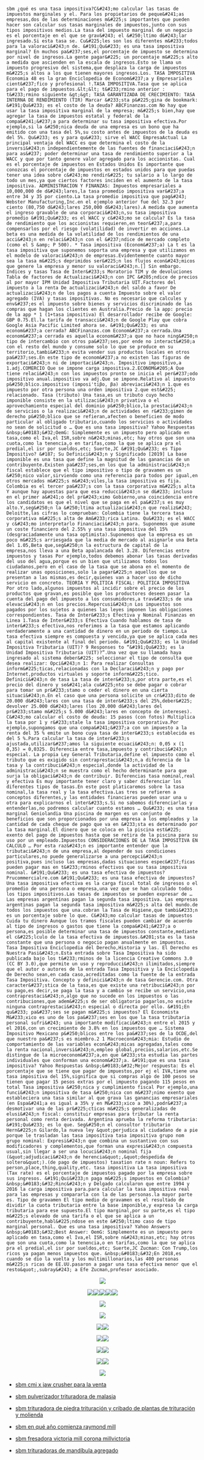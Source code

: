 
```
sbm ¿qué es una tasa impositiva?C&#243;mo calcular las tasas de impuestos marginales y el. Para los propietarios de peque&#241;as empresas,dos de las determinaciones m&#225;s importantes que pueden hacer son calcular sus tasas marginales de impuestos,junto con sus tipos impositivos medios.La tasa del impuesto marginal de un negocio es el porcentaje en el que se grav&#243; el &#250;ltimo d&#243;lar ingresado.Si esta tasa se. Cu&#225;les son los diferentes m&#233;todos para la valoraci&#243;n de. &#191;Qu&#233; es una tasa impositiva marginal? En muchos pa&#237;ses,el porcentaje de impuesto se determina por nivel de ingresos.La gente pagar&#225; un porcentaje m&#225;s alto a medida que ascienden en la escala de ingresos.Esto se llama un impuesto progresivo del sistema,que desplaza la carga de impuestos m&#225;s altos a los que tienen mayores ingresos.Los. TASA IMPOSITIVA Economia 48 es la gran Enciclopedia de Econom&#237;a y Empresariales cient&#237;fico y profesional !.TASA IMPOSITIVA.Tasa que se aplica para el pago de impuestos.&lt;&lt; t&#233;rmino anterior : t&#233;rmino siguiente &gt;&gt; TASA GARANTIZADA DE CRECIMIENTO: TASA INTERNA DE RENDIMIENTO (TIR) Marcar &#233;sta p&#225;gina de bookmark: &#191;Qu&#233; es el costo de la deuda? ABCFinanzas.com No hay que usar la tasa impositiva marginal de la empresa; m&#225;s bien,hay que agregar la tasa de impuestos estatal y federal de la compa&#241;&#237;a para determinar su tasa impositiva efectiva.Por ejemplo,si la &#250;nica deuda de una empresa es un bono que ha emitido con una tasa del 5%,su costo antes de impuestos de la deuda es del 5%. Qu&#233; es y para qu&#233; sirve el WACC EmpresaActual La principal ventaja del WACC es que determina el costo de la inversi&#243;n independientemente de las fuentes de financiaci&#243;n para as&#237; poder determinar una tasa de rendimiento superior a la WACC y que por tanto genere valor agregado para los accionistas. Cual es el porcentaje de impuestos en Estados Unidos Es importante que conozcas el porcentaje de impuestos en estados unidos para que puedas tener una idea sobre c&#243;mo rendir&#225; tu salario a lo largo de todo un mes,ya que ciertos factores inciden en el aumento de la tasa impositiva. ADMINISTRACION Y FINANZAS: Impuestos empresariales a 10,000,000 de d&#243;lares,la tasa promedio impositiva var&#237;a entre 34 y 35 por ciento.La tasa promedio impositiva que pag&#243; Webster Manufacturing,Inc.en el ejemplo anterior fue del 32.3 por ciento (80,750 d&#243;lares 250,000 d&#243;lares).A medida que aumenta el ingreso gravable de una corporaci&#243;n,su tasa impositiva promedio &#191;Qu&#233; es el WACC y c&#243;mo se calcula? Es la tasa de rendimiento que los accionistas requieren,en teor&#237;a,para compensarlos por el riesgo (volatilidad) de invertir en acciones.La beta es una medida de la volatilidad de los rendimientos de una acci&#243;n en relaci&#243;n con el &#237;ndice de mercado completo (como el S &amp; P 500). * Tasa impositiva (Econom&#237;a) La t es la tasa impositiva que suponemos soporta una empresa y que utilizamos en el modelo de valoraci&#243;n de empresas.Evidentemente cuanto mayor sea la tasa m&#225;s deprimidos ser&#225;n los flujos econ&#243;micos que genere la empresa y menor su valoraci&#243;n.[] Sin embargo. Indices y tasas Tasa de Inter&#233;s Moratorio TIM y de devoluciones Tabla de factores de Actualizaci&#243;n con IPC &#205;ndice de precios al por mayor IPM Unidad Impositiva Tributaria UIT.Factores del impuesto a la renta De actualizaci&#243;n del saldo a favor De actualizaci&#243;n de los pagos a cuenta Impuesto sobre el valor agregado (IVA) y tasas impositivas. No es necesario que calcules y env&#237;es el impuesto sobre bienes y servicios discriminado de las compras que hagan los clientes en Australia.Precio de la app: precio de la app * 1 (1+tasa impositiva) El desarrollador recibe de Google: GBP 0.75.El.la tarifa de transacci&#243;n de Google Play que cobra Google Asia Pacific Limited ahora se. &#191;Qu&#233; es una econom&#237;a cerrada? ABCFinanzas.com Econom&#237;a cerrada.Una econom&#237;a cerrada es aquella econom&#237;a que no hace ning&#250;n tipo de intercambio con otros pa&#237;ses,por ende no interact&#250;a con el resto del mundo y consume solo lo que se produce en su territorio,tambi&#233;n evita vender sus productos locales en otros pa&#237;ses.En este tipo de econom&#237;a no existen las figuras de exportaci&#243;n ni de importaci&#243;n. Impositivo impositivo,a 1.adj.COMERCIO Que se impone carga impositiva.2.ECONOM&#205;A Que tiene relaci&#243;n con los impuestos pronto se inicia el per&#237;odo impositivo anual.impositivo va adj.Que se impone.Relativo al impuesto p&#250;blico.impositivo (imposi'tiβo, βa) abreviaci&#243;n 1.que es impuesto por otra persona una orden impositiva 2.que est&#225; relacionado. Tasa (tributo) Una tasa,es un tributo cuyo hecho imponible consiste en la utilizaci&#243;n privativa o el aprovechamiento especial del dominio p&#250;blico,la prestaci&#243;n de servicios o la realizaci&#243;n de actividades en r&#233;gimen de derecho p&#250;blico que se refieran,afecten o beneficien de modo particular al obligado tributario,cuando los servicios o actividades no sean de solicitud o … Que es una tasa impositiva? Yahoo Respuestas &nbsp;&#0183;&#32;OemG: Simplemente es un impuesto pero aplicado en tasa,como el Iva,el ISR,sobre n&#243;minas,etc; hay otros que son una cuota,como la tenencia,o en tarifas,como la que se aplica pra el predial,el isr por sueldos,etc; Suerte,JC &#191;Qu&#233; es Tipo Impositivo? &#187; Su Definici&#243;n y Significado [2019] La base imponible es una tasa que define la magnitud de las ganancias de un contribuyente.Existen pa&#237;ses,en los que la administraci&#243;n fiscal establece que el tipo impositivo o tipo de gravamen es un &#250;nico valor,sirviendo como una referencia para todos por igual,en otros mercados m&#225;s m&#243;viles,la tasa impositiva es fija. Colombia es el tercer pa&#237;s con la tasa corporativa m&#225;s alta Y aunque hay apuestas para que esa reducci&#243;n se d&#233; incluso en el primer a&#241;o del pr&#243;ximo Gobierno,una coincidencia entre los candidatos es que el nivel que se paga en el pa&#237;s es muy alto.Y,seg&#250;n la &#250;ltima actualizaci&#243;n que realiz&#243; Deloitte,las cifras lo comprueban: Colombia tiene la tercera tasa corporativa m&#225;s alta de Am&#233;rica Latina. Qu&#233; es el WACC y c&#243;mo interpretarlo Financiaci&#243;n para. Suponemos que asume un coste financiero del 2.55% y una tasa impositiva del 15% (desgraciadamente una tasa optimista).Suponemos que la empresa es un poco m&#225;s arriesgada que la media de mercado al asignarle una Beta del 1.05,Beta que,seg&#250;n la estructura de capital de la empresa,nos lleva a una Beta apalancada del 3.28. Diferencias entre impuestos y tasas Por ejemplo,todos debemos abonar las tasas derivadas del uso del agua,porque es un bien que utilizamos todos los ciudadanos,pero en el caso de la tasa que se abona en el momento de realizar unas oposiciones,solo la pagar&#225;n aquellos que se presentan a las mismas,es decir,quienes van a hacer uso de dicho servicio en concreto. TEORIA Y POLITICA FISCAL: POLITICA IMPOSITIVA Por otro lado,algunos impuestos al incidir sobre el precio de los productos que gravan,es posible que los productores deseen pasar la cuenta del pago del impuesto a los consumidores,a trav&#233;s de una elevaci&#243;n en los precios.Repercusi&#243;n Los impuestos son pagados por los sujetos a quienes las leyes imponen las obligaciones correspondientes. Tasa de Inter&#233;s Efectiva y Nominal Finanzas en Linea 1.Tasa de Inter&#233;s Efectiva Cuando hablamos de tasa de inter&#233;s efectiva,nos referimos a la tasa que estamos aplicando verdaderamente a una cantidad de dinero en un periodo de tiempo.La tasa efectiva siempre es compuesta y vencida,ya que se aplica cada mes al capital existente al final del periodo. &#191;Qu&#233; es la Unidad Impositiva Tributaria (UIT)? 9 Responses to “&#191;Qu&#233; es la Unidad Impositiva Tributaria (UIT)?”.Una vez que su llamada haya ingresado al sistema deber&#225; seleccionar el tipo de consulta que desea realizar: Opci&#243;n 1: Para realizar Consultas inform&#225;ticas,relacionadas con la Declaraci&#243;n y pago por Internet,productos virtuales y soporte inform&#225;tico. Definici&#243;n de tasa La tasa de inter&#233;s,por otra parte,es el precio del dinero y se&#241;ala cu&#225;nto se debe pagar o cobrar para tomar un pr&#233;stamo o ceder el dinero en una cierta situaci&#243;n.En el caso que una persona solicite un cr&#233;dito de 20.000 d&#243;lares con una tasa de inter&#233;s del 25%,deber&#225; devolver 25.000 d&#243;lares (los 20.000 d&#243;lares del pr&#233;stamo m&#225;s 5.000 d&#243;lares en concepto de intereses). C&#243;mo calcular el costo de deuda: 15 pasos (con fotos) Multiplica la tasa por 1 y r&#233;stale la tasa impositiva corporativa.Por ejemplo,supongamos que una compa&#241;&#237;a con un impuesto a la renta del 35 % emite un bono cuya tasa de inter&#233;s establecida es del 5 %.Para calcular la tasa de inter&#233;s ajustada,utilizar&#237;amos la siguiente ecuaci&#243;n: 0,05 x (1 0,35) = 0,0325. Diferencia entre tasa,impuesto y contribuci&#243;n especial. La propia Ley General Tributaria,define el impuesto como el tributo que es exigido sin contraprestaci&#243;n,a diferencia de la tasa y la contribuci&#243;n especial,donde la actividad de la administraci&#243;n se muestra como el hecho determinante para que surja la obligaci&#243;n de contribuir. Diferencias tasa nominal,real y efectiva Es muy importante tener claro y saber diferenciar los diferentes tipos de tasas.En este post platicaremos sobre la tasa nominal,la tasa real y la tasa efectiva.Las tres se refieren a conceptos diferentes,y las entidades financieras pueden usar una u otra para explicarnos el inter&#233;s.Si no sabemos diferenciarlas y entenderlas,no podremos calcular cuanto estamos … Qu&#233; es una tasa marginal Geniolandia Una piscina de margen es un conjunto de beneficios que son proporcionados por una empresa a los empleados y la cantidad de cada cheque de pago que va en &#233;sta es determinado por la tasa marginal.El dinero que se coloca en la piscina est&#225; exento del pago de impuestos hasta que se retira de la piscina para su uso por un empleado.Impuestos CONSIDERACIONES DE LA TASA IMPOSITIVA EN CALCULO … Por esta raz&#243;n es importante entender que la tributaci&#243;n de una empresa,al depender de sus condiciones particulares,no puede generalizarse a una percepci&#243;n positiva,pues incluso las empresas,dadas situaciones espec&#237;ficas pueden pagar mas en t&#233;rminos efectivos que su tasa impositiva nominal. &#191;Qu&#233; es una tasa efectiva de impuestos? Prucommercialre.com &#191;Qu&#233; es una tasa efectiva de impuestos? Una tasa impositiva efectiva es la carga fiscal total de ingresos o el promedio de una persona o empresa,una vez que se han calculado todos los tipos impositivos.Las tasas de impuestos se pueden expresar de … Las empresas argentinas pagan la segunda tasa impositiva. Las empresas argentinas pagan la segunda tasa impositiva m&#225;s alta del mundo.de todos los impuestos que una.cobran la Tasa de Higiene,que tambi&#233;n es un porcentaje sobre lo que. C&#243;mo calcular tasas de impuestos Cuida tu dinero Aunque los tramos fiscales pueden cambiar de acuerdo al tipo de ingresos o gastos que tiene la compa&#241;&#237;a o persona,es posible determinar una tasa de impuestos constante,mediante el c&#225;lculo de la tasa efectiva de impuestos.&#201;sta es la tasa constante que una persona o negocio pagan anualmente en impuestos. Tasa Impositiva Enciclopedia del Derecho,Historia y las. El Derecho es Nuestra Pasi&#243;n.Esta entrada sobre Tasa Impositiva ha sido publicada bajo los t&#233;rminos de la licencia Creative Commons 3.0 (CC BY 3.0),que permite un uso y reproducci&#243;n ilimitados,siempre que el autor o autores de la entrada Tasa Impositiva y la Enciclopedia de Derecho sean,en cada caso,acreditadas como la fuente de la entrada Tasa Impositiva. Concepto y definici&#243;n de tasa Gerencie.com. Otra caracter&#237;stica de la tasa,es que existe una retribuci&#243;n por su pago,es decir,se paga la tasa y a cambio se recibe un servicio,una contraprestaci&#243;n,algo que no sucede en los impuestos o las contribuciones,que adem&#225;s de ser obligatorio pagarlos,no existe ninguna contraprestaci&#243;n especial o directa por ello. &#191;En qu&#233; pa&#237;ses se pagan m&#225;s impuestos? El Economista M&#233;xico es uno de los pa&#237;ses en los que la tasa tributaria personal sufri&#243; una importante modificaci&#243;n entre el 2015 y el 2016,con un crecimiento de 3.8% en los impuestos que … Sistema Impositivo Mexicano p&#250;blicos entre los pa&#237;ses de la OCDE,del que nuestro pa&#237;s es miembro.2 1 Macroecon&#243;mia: Estudio de comportamiento de las variables econ&#243;micas agregadas,tales como la renta nacional,inversi&#243;n,empleo global,precios,salarios,etc.Se distingue de la microeconom&#237;a,en que &#233;sta estudia las partes individuales que conforman una econom&#237;a. &#191;que es una tasa impositiva? Yahoo Respuestas &nbsp;&#0183;&#32;Mejor respuesta: Es el porcentaje que se tiene que pagar de impuestos,por ej el IVA,tiene una tasa impositiva del 15%,significa que si compras algo de 100 pesos se tienen que pagar 15 pesos extras por el impuesto pagando 115 pesos en total Tasa impositiva &#250;nica y cumplimiento fiscal Por ejemplo,una funci&#243;n impositiva de tasa &#250;nica con m&#237;nimo exento que estableciera una tasa similar al que grava las ganancias empresariales (en Espa&#241;a es igual a 35% y en M&#233;xico a 30%),podr&#237;a desmotivar una de las pr&#225;cticas m&#225;s generalizadas de elusi&#243;n fiscal: constituir empresas para tributar la renta personal como renta derivada. Argentina aprueba la reforma tributaria: &#191;Qu&#233; es lo que. Seg&#250;n el consultor tributario Hern&#225;n Gilardo,la nueva ley &quot;perjudica al ciudadano de a pie porque le trasladan las tasa impositiva tasa impositiva grupo nom grupo nominal: Expresi&#243;n que combina un sustantivo con sus modificadores y complementos,que forman una expresi&#243;n compuesta usual,sin llegar a ser una locuci&#243;n nominal fija (&quot;adjudicaci&#243;n de herencia&quot;,&quot;despedida de soltero&quot;).(de pago de impuestos) taxation rate n noun: Refers to person,place,thing,quality,etc. tasa impositiva La tasa impositiva (Tax rate) es el porcentaje de impuestos pagado por la empresa sobre sus ingresos. &#191;Qui&#233;n paga m&#225;s impuestos en Colombia? &nbsp;&#0183;&#32;Rinc&#243;n y Delgado calcularon que entre 1994 y 2016 la carga impositiva para.para calcular la tasa impositiva real para las empresas y compararla con la de las personas.la mayor parte es. Tipo de gravamen El tipo medio de gravamen es el resultado de dividir la cuota tributaria entre la base imponible,y expresa la carga tributaria para ese supuesto.El tipo marginal,por su parte,es el tipo m&#225;s elevado de una tarifa o el que se aplica a un contribuyente,habl&#225;ndose en este &#250;ltimo caso de tipo marginal personal. Que es una tasa impositiva? Yahoo Answers &nbsp;&#0183;&#32;Best Answer: OemG: Simplemente es un impuesto pero aplicado en tasa,como el Iva,el ISR,sobre n&#243;minas,etc; hay otros que son una cuota,como la tenencia,o en tarifas,como la que se aplica pra el predial,el isr por sueldos,etc; Suerte,JC Zucman: Con Trump,los ricos ya pagan menos impuestos que. &nbsp;&#0183;&#32;En 2018,es cuando se dio la vuelta y los multimillonarios,las 400 personas m&#225;s ricas de EE.UU.pasaron a pagar una tasa efectiva menor que el resto&quot;,subray&#243; a Efe Zucman,profesor asociado. 
```

<div align="center">

<a href="https://es-crusher.shibang-china.com/github&k=sbm+%C2%BFqu%C3%A9+es+una+tasa+impositiva%3F"><img src="https://static.shibang-china.com/es/crusher/logo.jpg"></a>

<a href="https://es-crusher.shibang-china.com/github&k=sbm+%C2%BFqu%C3%A9+es+una+tasa+impositiva%3F"><img src="https://static.shibang-china.com/es/crusher/index.jpg"></a><a href="https://es-crusher.shibang-china.com/material.htmlgithub&k=sbm+%C2%BFqu%C3%A9+es+una+tasa+impositiva%3F"><img src="https://static.shibang-china.com/es/crusher/material.jpg"></a><a href="https://es-crusher.shibang-china.com/application.htmlgithub&k=sbm+%C2%BFqu%C3%A9+es+una+tasa+impositiva%3F"><img src="https://static.shibang-china.com/es/crusher/application.jpg"></a><a href="https://es-crusher.shibang-china.com/aboutus.htmlgithub&k=sbm+%C2%BFqu%C3%A9+es+una+tasa+impositiva%3F"><img src="https://static.shibang-china.com/es/crusher/aboutus.jpg"></a><a href="https://es-crusher.shibang-china.com/contact.htmlgithub&k=sbm+%C2%BFqu%C3%A9+es+una+tasa+impositiva%3F"><img src="https://static.shibang-china.com/es/crusher/contact.jpg"></a>

<a href="https://es-crusher.shibang-china.com/github&k=sbm+%C2%BFqu%C3%A9+es+una+tasa+impositiva%3F"><img src="https://static.shibang-china.com/es/crusher/banner.jpg"></a>

<a href="https://swt.shibang-china.com/github&k=sbm+%C2%BFqu%C3%A9+es+una+tasa+impositiva%3F"><img src="https://static.shibang-china.com/es/crusher/text.jpg"></a>

<a href="https://swt.shibang-china.com/github&k=sbm+%C2%BFqu%C3%A9+es+una+tasa+impositiva%3F"><img src="https://static.shibang-china.com/es/crusher/chat.jpg"></a><a href="https://es-crusher.shibang-china.com/contact.htmlgithub&k=sbm+%C2%BFqu%C3%A9+es+una+tasa+impositiva%3F"><img src="https://static.shibang-china.com/es/crusher/message.jpg"></a>

<a href="https://es-crusher.shibang-china.com/products/pe.htmlgithub&k=sbm+%C2%BFqu%C3%A9+es+una+tasa+impositiva%3F"><img src="https://static.shibang-china.com/es/crusher/pe.jpg"></a><a href="https://es-crusher.shibang-china.com/products/pf.htmlgithub&k=sbm+%C2%BFqu%C3%A9+es+una+tasa+impositiva%3F"><img src="https://static.shibang-china.com/es/crusher/pf.jpg"></a>

<a href="https://es-crusher.shibang-china.com/products/hpt.htmlgithub&k=sbm+%C2%BFqu%C3%A9+es+una+tasa+impositiva%3F"><img src="https://static.shibang-china.com/es/crusher/hpt.jpg"></a><a href="https://es-crusher.shibang-china.com/products/vsi.htmlgithub&k=sbm+%C2%BFqu%C3%A9+es+una+tasa+impositiva%3F"><img src="https://static.shibang-china.com/es/crusher/vsi.jpg"></a>

<a href="https://es-crusher.shibang-china.com/products/klv.htmlgithub&k=sbm+%C2%BFqu%C3%A9+es+una+tasa+impositiva%3F"><img src="https://static.shibang-china.com/es/crusher/klv.jpg"></a><a href="https://es-crusher.shibang-china.com/products/portable.htmlgithub&k=sbm+%C2%BFqu%C3%A9+es+una+tasa+impositiva%3F"><img src="https://static.shibang-china.com/es/crusher/portable.jpg"></a>

<a href="https://swt.shibang-china.com/github&k=sbm+%C2%BFqu%C3%A9+es+una+tasa+impositiva%3F"><img src="https://static.shibang-china.com/es/crusher/case.jpg"></a>

</div>


* [sbm cmi x jaw crusher para la venta](sbm%20cmi%20x%20jaw%20crusher%20para%20la%20venta.md)

* [sbm pulverizador trituradora de malasia](sbm%20pulverizador%20trituradora%20de%20malasia.md)

* [sbm trituradora de piedra trituración y cribado de plantas de trituración y molienda](sbm%20trituradora%20de%20piedra%20trituraci%C3%B3n%20y%20cribado%20de%20plantas%20de%20trituraci%C3%B3n%20y%20molienda.md)

* [sbm en qué año comienza raymond mill](sbm%20en%20qu%C3%A9%20a%C3%B1o%20comienza%20raymond%20mill.md)

* [sbm fresadora victoria mill corona millvictoria](sbm%20fresadora%20victoria%20mill%20corona%20millvictoria.md)

* [sbm trituradoras de mandíbula agregado](sbm%20trituradoras%20de%20mand%C3%ADbula%20agregado.md)